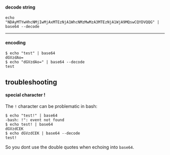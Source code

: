 #### decode string

```
echo "NDAyMTYwHhcNMjIwMjAxMTEzNjA1WhcNMzMwMzA3MTEzNjA1WjA9MQswCQYDVQQG" | base64 --decode
```

***

#### encoding
```
$ echo "test" | base64
dGVzdAo=
$ echo "dGVzdAo=" | base64 --decode
test
```

## troubleshooting

#### special character !

The `!` character can be problematic in bash:
```
$ echo "test!" | base64
-bash: !": event not found
$ echo test! | base64
dGVzdCEK
$ echo dGVzdCEK | base64 --decode
test!
```
So you dont use the double quotes when echoing into `base64`.
